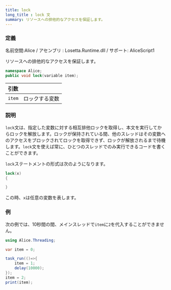 ```yaml
---
title: lock
long_title : lock 文
summary: リソースへの排他的なアクセスを保証します。
---
```

### 定義
名前空間:Alice / アセンブリ : Losetta.Runtime.dll / サポート: AliceScript1

リソースへの排他的なアクセスを保証します。

```cs title="AliceScript"
namespace Alice;
public void lock(variable item);
```

|引数| |
|-|-|
|`item`|ロックする変数|

### 説明
`lock`文は、指定した変数に対する相互排他ロックを取得し、本文を実行してからロックを解放します。ロックが保持されている間、他のスレッドはその変数へのアクセスをブロックされてロックを取得できず、ロックが解放されるまで待機します。`lock`文を使えば常に、ひとつのスレッドでのみ実行できるコードを書くことができます。

`lock`ステートメントの形式は次のようになります。

```cs title="AliceScript"
lock(x)
{

}
```
この時、`x`は任意の変数を表します。

### 例
次の例では、10秒間の間、メインスレッドで`item`に`2`を代入することができません。

```cs title="AliceScript"
using Alice.Threading;

var item = 0;

task_run(()=>{
    item = 1;
    delay(10000);
});
item = 2;
print(item);
```
